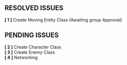 ## RESOLVED ISSUES ##
**[ 1 ]** Create Moving Entity Class (Awaiting group Approval)<br>
## PENDING ISSUES ##
**[ 2 ]** Create Character Class<br>
**[ 3 ]** Create Enemy Class<br>
**[ 4 ]** Networking<br>